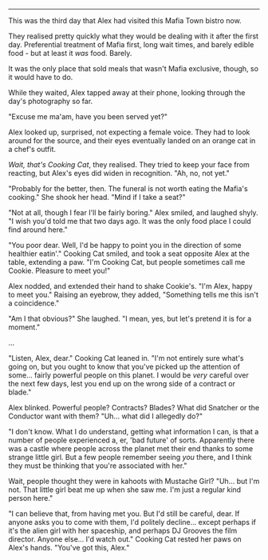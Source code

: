 ----

This was the third day that Alex had visited this Mafia Town bistro now.

They realised pretty quickly what they would be dealing with it after the first day. Preferential treatment of Mafia first, long wait times, and barely edible food - but at least it *was* food. Barely.

It was the only place that sold meals that wasn't Mafia exclusive, though, so it would have to do.

While they waited, Alex tapped away at their phone, looking through the day's photography so far.

"Excuse me ma'am, have you been served yet?"

Alex looked up, surprised, not expecting a female voice. They had to look around for the source, and their eyes eventually landed on an orange cat in a chef's outfit.

*Wait, that's Cooking Cat*, they realised. They tried to keep your face from reacting, but Alex's eyes did widen in recognition. "Ah, no, not yet."

"Probably for the better, then. The funeral is not worth eating the Mafia's cooking." She shook her head. "Mind if I take a seat?"

"Not at all, though I fear I'll be fairly boring." Alex smiled, and laughed shyly. "I wish you'd told me that two days ago. It was the only food place I could find around here."

"You poor dear. Well, I'd be happy to point you in the direction of some healthier eatin'." Cooking Cat smiled, and took a seat opposite Alex at the table, extending a paw. "I'm Cooking Cat, but people sometimes call me Cookie. Pleasure to meet you!"

Alex nodded, and extended their hand to shake Cookie's. "I'm Alex, happy to meet you." Raising an eyebrow, they added, "Something tells me this isn't a coincidence."

"Am I that obvious?" She laughed. "I mean, yes, but let's pretend it is for a moment."

...

"Listen, Alex, dear." Cooking Cat leaned in. "I'm not entirely sure what's going on, but you ought to know that you've picked up the attention of some... fairly powerful people on this planet. I would be *very* careful over the next few days, lest you end up on the wrong side of a contract or blade."

Alex blinked. Powerful people? Contracts? Blades? What did Snatcher or the Conductor want with them? "Uh... what did I allegedly do?"

"I don't know. What I do understand, getting what information I can, is that a number of people experienced a, er, 'bad future' of sorts. Apparently there was a castle where people across the planet met their end thanks to some strange little girl. But a few people remember seeing *you* there, and I think they must be thinking that you're associated with her."

Wait, people thought they were in kahoots with Mustache Girl? "Uh... but I'm not. That little girl beat me up when she saw me. I'm just a regular kind person here."

"I can believe that, from having met you. But I'd still be careful, dear. If anyone asks you to come with them, I'd politely decline... except perhaps if it's the alien girl with her spaceship, and perhaps DJ Grooves the film director. Anyone else... I'd watch out." Cooking Cat rested her paws on Alex's hands. "You've got this, Alex."